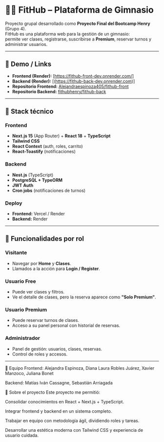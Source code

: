 # 🏋️‍♀️ FitHub – Plataforma de Gimnasio

Proyecto grupal desarrollado como **Proyecto Final del Bootcamp Henry** (Grupo 4).  
FitHub es una plataforma web para la gestión de un gimnasio:  
permite ver clases, registrarse, suscribirse a **Premium**, reservar turnos y administrar usuarios.

---

## 🚀 Demo / Links

- **Frontend (Render):** [https://fithub-front-dev.onrender.com/]
- **Backend (Render):** [(https://fithub-back-dev.onrender.com)]
- **Repositorio Frontend:** [Alejandraespinoza405/fithub-front](https://github.com/Alejandraespinoza405/fithub-front)  
- **Repositorio Backend:** [fithubhenry/fithub-back](https://github.com/fithubhenry/fithub-back)

---

## 🧩 Stack técnico

### Frontend
- **Next.js 15** (App Router) + **React 18** + **TypeScript**  
- **Tailwind CSS**  
- **React Context** (auth, roles, carrito)  
- **React-Toastify** (notificaciones)  

### Backend
- **Nest.js** (TypeScript)  
- **PostgreSQL + TypeORM**  
- **JWT Auth**  
- **Cron jobs** (notificaciones de turnos)  

### Deploy
- **Frontend:** Vercel / Render  
- **Backend:** Render  

---

## 👥 Funcionalidades por rol

### Visitante
- Navegar por **Home** y **Clases**.  
- Llamados a la acción para **Login / Register**.  

### Usuario Free
- Puede ver clases y filtros.  
- Ve el detalle de clases, pero la reserva aparece como **"Solo Premium"**.  

### Usuario Premium
- Puede reservar turnos de clases.  
- Acceso a su panel personal con historial de reservas.  

### Administrador
- Panel de gestión: usuarios, clases, reservas.  
- Control de roles y accesos.  

---

🌱 Equipo
Frontend: Alejandra Espinoza, Diana Laura Robles Juárez, Xavier Manzoco, Juliana Bonet

Backend: Matías Iván Cassagne, Sebastián Arriagada

🎯 Sobre el proyecto
Este proyecto me permitió:

Consolidar conocimientos en React + Next.js + TypeScript.

Integrar frontend y backend en un sistema completo.

Trabajar en equipo con metodología ágil, dividiendo roles y tareas.

Desarrollar una estética moderna con Tailwind CSS y experiencia de usuario cuidada.
